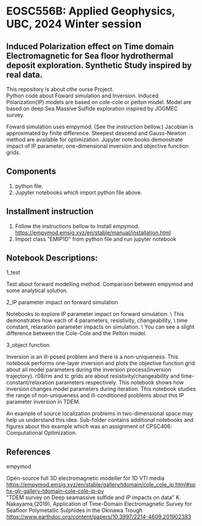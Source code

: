 # EOSC556B: Applied Geophysics, UBC,  2024 Winter session
## Induced Polarization effect on Time domain Electromagnetic for Sea floor hydrothermal deposit exploration. Synthetic Study inspired by real data.

This repository is about cthe ourse Project.  
Python code about Foward simulation and Inversion.
Induced Polarization(IP) models are based on cole-cole or pelton model.
Model are based on deep Sea Massive Sulfide exploration inspired by JOGMEC survey.

Foward simulation uses empymod. (See the instruction bellow.)
Jacobian is approximated by finite difference.
Steepest descend and Gauss-Newton method are available for optimization.
Jupyter note books demonstrate impact of IP parameter,
 one-dimensional inversion and objective function grids. 

## Components
1. python file.
2. Jupyter notebooks which import python file above.

## Installment instruction
1. Follow the instructions bellow to Install empymod.
https://empymod.emsig.xyz/en/stable/manual/installation.html
2. Import class "EMIP1D" from python file and run jupyter notebook

## Notebook Descriptions:
1\_test

Test about forward modelling method. 
Comparison between empymod and some analytical solution.

2\_IP parameter impact on forward simulation

Notebooks to explore IP parameter impact on forward simulation. \\
This demonstrates how each of 4 parameters, resistivity, changeability, \\
time constant, relaxation parameter impacts on simulation. \\
You can see a slight difference between the Cole-Cole and the Pelton model.

3\_object function

Inversion is an ill-posed problem and there is a non-uniqueness. This notebook performs one-layer inversion and plots the objective function grid about all model parameters during the inversion process(inversion trajectory). r08/rm and tc grids are about resistivity/changeability and time-constant/relaxation parameters respectively. This notebook shows how inversion changes model parameters during iteration. 
This notebook studies the range of non-uniqueness and ill-conditioned problems about this IP parameter inversion in TDEM.

An example of source localization problems in two-dimensional space may help us understand this idea. Sub-folder contains additional notebooks and figures about this example which was an assignment of CPSC406: Computational Optimization.

## References
empymod  

Open-source full 3D electromagnetic modeller for 1D VTI media 
https://empymod.emsig.xyz/en/stable/gallery/tdomain/cole_cole_ip.html#sphx-glr-gallery-tdomain-cole-cole-ip-py   
"TDEM survey on Deep seamassive sulfide and IP impacts on data"
K. Nakayama,(2019), Application of Time-Domain Electromagnetic Survey for Seafloor Polymetallic Sulphides in the Okinawa Trough  
https://www.earthdoc.org/content/papers/10.3997/2214-4609.201902383

